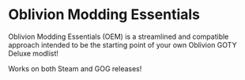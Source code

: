 # Oblivion Modding Essentials

Oblivion Modding Essentials (OEM) is a streamlined and compatible approach intended to be the starting point of your own Oblivion GOTY Deluxe modlist!

Works on both Steam and GOG releases!
